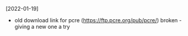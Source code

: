 [2022-01-19]
- old download link for pcre (https://ftp.pcre.org/pub/pcre/) broken - giving a new one a try
